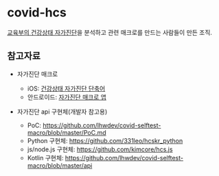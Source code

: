 # covid-hcs
[교육부의 건강상태 자가진단](https://hcs.eduro.go.kr)을 분석하고
관련 매크로를 만드는 사람들이 만든 조직.

## 참고자료
- 자가진단 매크로
  * iOS: [건강상태 자가진단 단축어](https://github.com/ChemistryX/self-diagnosis-ios-shortcuts)
  * 안드로이드: [자가진단 매크로 앱](https://github.com/lhwdev/covid-selftest-macro)

- 자가진단 api 구현체(개발자 참고용)
  - PoC: https://github.com/lhwdev/covid-selftest-macro/blob/master/PoC.md
  - Python 구현체: https://github.com/331leo/hcskr_python
  - js/node.js 구현체: https://github.com/kimcore/hcs.js
  - Kotlin 구현체: https://github.com/lhwdev/covid-selftest-macro/blob/master/api

